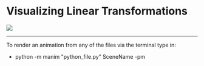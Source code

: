 # Visualizing Linear Transformations
![](transform.gif)

---

To render an animation from any of the files via the terminal type in:
- python -m manim "python_file.py" SceneName -pm